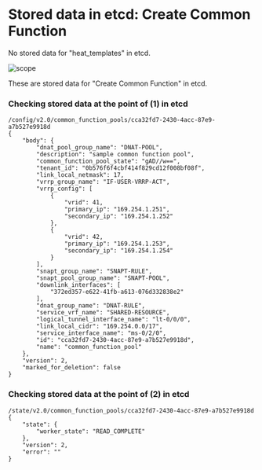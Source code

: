 # Stored data in etcd: Create Common Function

No stored data for "heat_templates" in etcd.

![scope](../../images/esi_interface.011.png)

These are stored data for "Create Common Function" in etcd.

### Checking stored data at the point of (1) in etcd

```
/config/v2.0/common_function_pools/cca32fd7-2430-4acc-87e9-a7b527e9918d
{
    "body": {
        "dnat_pool_group_name": "DNAT-POOL", 
        "description": "sample common function pool", 
        "common_function_pool_state": "gAD//w==", 
        "tenant_id": "0b576f6f4cbf414f829cd12f008bf08f", 
        "link_local_netmask": 17, 
        "vrrp_group_name": "IF-USER-VRRP-ACT", 
        "vrrp_config": [
            {
                "vrid": 41, 
                "primary_ip": "169.254.1.251", 
                "secondary_ip": "169.254.1.252"
            }, 
            {
                "vrid": 42, 
                "primary_ip": "169.254.1.253", 
                "secondary_ip": "169.254.1.254"
            }
        ], 
        "snapt_group_name": "SNAPT-RULE", 
        "snapt_pool_group_name": "SNAPT-POOL", 
        "downlink_interfaces": [
            "372ed357-e622-41fb-a613-076d332838e2"
        ], 
        "dnat_group_name": "DNAT-RULE", 
        "service_vrf_name": "SHARED-RESOURCE", 
        "logical_tunnel_interface_name": "lt-0/0/0", 
        "link_local_cidr": "169.254.0.0/17", 
        "service_interface_name": "ms-0/2/0", 
        "id": "cca32fd7-2430-4acc-87e9-a7b527e9918d", 
        "name": "common_function_pool"
    }, 
    "version": 2, 
    "marked_for_deletion": false
}
```

### Checking stored data at the point of (2) in etcd

```
/state/v2.0/common_function_pools/cca32fd7-2430-4acc-87e9-a7b527e9918d
{
    "state": {
        "worker_state": "READ_COMPLETE"
    }, 
    "version": 2, 
    "error": ""
}
```
